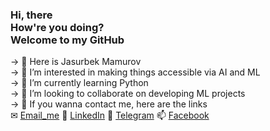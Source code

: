 ###  Hi, there<br>How're you doing? <br> Welcome to my GitHub
-> 👋 Here is Jasurbek Mamurov <br>
-> 👀 I’m interested in making things accessible via AI and ML <br>
-> 🌱 I’m currently learning Python <br>
-> 💞️ I’m looking to collaborate on developing ML projects <br>
-> 📲 If you wanna contact me, here are the links <br>
✉ [Email_me](jascinmamurov7@gmail.com)  📱 [LinkedIn](www.linkedin.com/in/Jmamurov)  📮 [Telegram](@Jasurbek16)  📫 [Facebook](https://www.facebook.com/mamurov.jasurbek)
